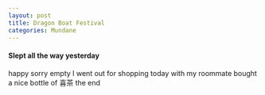 ```yaml
---
layout: post
title: Dragon Boat Festival
categories: Mundane
---
```

#### Slept all the way yesterday
happy sorry empty
I went out for shopping today with my roommate
bought a nice bottle of 喜茶
the end
